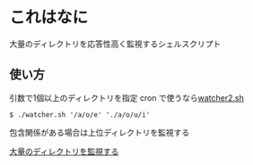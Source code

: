 # これはなに 

大量のディレクトリを応答性高く監視するシェルスクリプト 

## 使い方 

引数で1個以上のディレクトリを指定 
cron で使うなら[watcher2.sh](watcher2.sh)

``` 
$ ./watcher.sh '/a/o/e' './a/o/u/i' 
``` 

包含関係がある場合は上位ディレクトリを監視する 

[大量のディレクトリを監視する](https://otori334.hatenablog.com/entry/2020/05/26/020756) 
